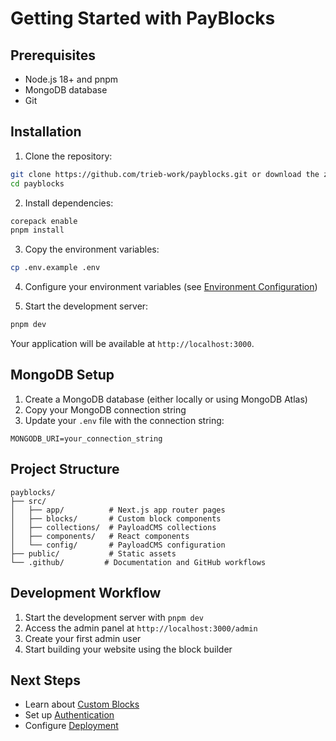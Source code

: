 # Getting Started with PayBlocks

## Prerequisites

- Node.js 18+ and pnpm
- MongoDB database
- Git

## Installation

1. Clone the repository:
```bash
git clone https://github.com/trieb-work/payblocks.git or download the zip after your purchase
cd payblocks
```

2. Install dependencies:
```bash
corepack enable
pnpm install
```

3. Copy the environment variables:
```bash
cp .env.example .env
```

4. Configure your environment variables (see [Environment Configuration](./environment-variables.md))

5. Start the development server:
```bash
pnpm dev
```

Your application will be available at `http://localhost:3000`.

## MongoDB Setup

1. Create a MongoDB database (either locally or using MongoDB Atlas)
2. Copy your MongoDB connection string
3. Update your `.env` file with the connection string:
```
MONGODB_URI=your_connection_string
```

## Project Structure

```
payblocks/
├── src/
│   ├── app/          # Next.js app router pages
│   ├── blocks/       # Custom block components
│   ├── collections/  # PayloadCMS collections
│   ├── components/   # React components
│   └── config/       # PayloadCMS configuration
├── public/           # Static assets
└── .github/         # Documentation and GitHub workflows
```

## Development Workflow

1. Start the development server with `pnpm dev`
2. Access the admin panel at `http://localhost:3000/admin`
3. Create your first admin user
4. Start building your website using the block builder

## Next Steps

- Learn about [Custom Blocks](./custom-blocks.md)
- Set up [Authentication](./authentication.md)
- Configure [Deployment](./deployment.md)
